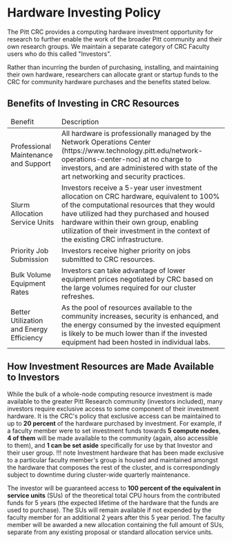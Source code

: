 # Hardware Investing Policy

The Pitt CRC provides a computing hardware investment opportunity for 
research to further enable the work of the broader Pitt community and 
their own research groups. We maintain a separate category of CRC 
Faculty users who do this called "Investors".

Rather than incurring the burden of purchasing, installing, and 
maintaining their own hardware, researchers can allocate grant or 
startup funds to the CRC for community hardware purchases and the 
benefits stated below.


## Benefits of Investing in CRC Resources

<link rel="stylesheet" href="https://cdn.datatables.net/1.13.4/css/jquery.dataTables.min.css">

<table class="display cell-border" id="nTable">
    <thead>
        <tr>
            <td>Benefit</td>
            <td>Description</td>
        </tr>
    </thead>
    <tbody>
        <tr>
            <td>Professional Maintenance and Support</td>
            <td>All hardware is professionally managed by the Network Operations Center (https://www.technology.pitt.edu/network-operations-center-noc) at no charge to investors, and are administered with state of the art networking and security practices.</td>
        </tr>
        <tr>
            <td>Slurm Allocation Service Units</td>
            <td>Investors receive a 5-year user investment allocation on CRC hardware, equivalent to 100% of the computational resources that they would have utilized had they purchased and housed hardware within their own group, enabling utilization of their investment in the context of the existing CRC infrastructure.</td>
        </tr>
        <tr>
            <td>Priority Job Submission</td>
            <td>Investors receive higher priority on jobs submitted to CRC resources.</td>
        </tr>
        <tr>
            <td>Bulk Volume Equipment Rates</td>
            <td>Investors can take advantage of lower equipment prices negotiated by CRC based on the large volumes required for our cluster refreshes.</td>
        </tr>
        <tr>
            <td>Better Utilization and Energy Efficiency</td>
            <td>As the pool of resources available to the community increases, security is enhanced, and the energy consumed by the invested equipment is likely to be much lower than if the invested equipment had been hosted in individual labs.</td>
        </tr>
    </tbody>
</table>

<script type="text/javascript" src="https://code.jquery.com/jquery-3.7.0.min.js"></script>
<script type="text/javascript" src="https://cdn.datatables.net/1.13.4/js/jquery.dataTables.min.js"></script>

<script type="text/javascript">
    $(document).ready(function() {
        $('#nTable').DataTable({
            "paging": false,
            "bPaginate": false,
            "bLengthChange": false,
            "bFilter": true,
            "bInfo": false,
            "bAutoWidth": false,
            "searching": false,
            "ordering": false
        });
    });
</script>

## How Investment Resources are Made Available to Investors

While the bulk of a whole-node computing resource investment is made available to the greater Pitt Research community 
(investors included), many investors require exclusive access to some component of their investment hardware. It is the 
CRC's policy that exclusive access can be maintained to up to **20 percent** of the hardware purchased by 
investment. For example, if a faculty member were to set investment funds towards **5 compute nodes**, 
**4 of them** will be made available to the community (again, also accessible to them), and 
**1 can be set aside** specifically for use by that Investor and their user group.
!!! note
    Investment hardware that has been made exclusive to a particular faculty member's group is housed and maintained 
    amongst the hardware that composes the rest of the cluster, and is correspondingly subject to downtime during 
    cluster-wide quarterly maintenance.

The investor will be guaranteed access to **100 percent of the equivalent in service units** (SUs) of the theoretical
total CPU hours from the contributed funds for 5 years (the expected lifetime of the hardware that the funds are used to purchase). The SUs will remain available if not expended by the faculty member for an additional 2 years after this 5 year period. The faculty member will be awarded a new allocation containing the full amount of SUs, separate from any existing proposal or standard allocation service units.

